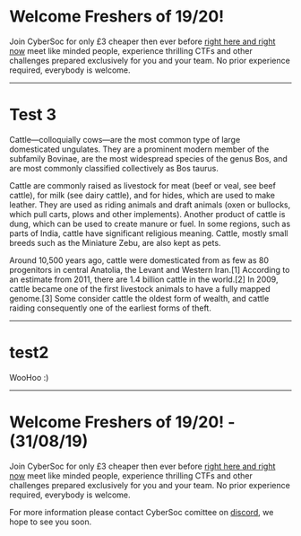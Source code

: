 # Welcome Freshers of 19/20!
Join CyberSoc for only £3 cheaper then ever before [right here and right now](https://www.liverpoolguild.org/groups/cyber-security) meet like minded people, experience thrilling CTFs and other challenges prepared exclusively for you and your team. No prior experience required, everybody is welcome.
* * *
# Test 3
Cattle—colloquially cows—are the most common type of large domesticated ungulates. They are a prominent modern member of the subfamily Bovinae, are the most widespread species of the genus Bos, and are most commonly classified collectively as Bos taurus.

Cattle are commonly raised as livestock for meat (beef or veal, see beef cattle), for milk (see dairy cattle), and for hides, which are used to make leather. They are used as riding animals and draft animals (oxen or bullocks, which pull carts, plows and other implements). Another product of cattle is dung, which can be used to create manure or fuel. In some regions, such as parts of India, cattle have significant religious meaning. Cattle, mostly small breeds such as the Miniature Zebu, are also kept as pets.

Around 10,500 years ago, cattle were domesticated from as few as 80 progenitors in central Anatolia, the Levant and Western Iran.[1] According to an estimate from 2011, there are 1.4 billion cattle in the world.[2] In 2009, cattle became one of the first livestock animals to have a fully mapped genome.[3] Some consider cattle the oldest form of wealth, and cattle raiding consequently one of the earliest forms of theft. 
* * *
# test2
WooHoo :)
* * *
# Welcome Freshers of 19/20! - (31/08/19)
Join CyberSoc for only £3 cheaper then ever before [right here and right now](https://www.liverpoolguild.org/groups/cyber-security) meet like minded people, experience thrilling CTFs and other challenges prepared exclusively for you and your team. No prior experience required, everybody is welcome.

For more information please contact CyberSoc comittee on [discord](https://www.invite.gg/CyberSoc), we hope to see you soon.
